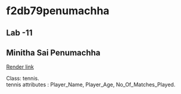 # f2db79penumachha

## Lab -11

## Minitha Sai Penumachha

[Render link](https://f2db79penumachha.onrender.com)


Class: tennis.<br>
tennis attributes : Player_Name, Player_Age, No_Of_Matches_Played.
